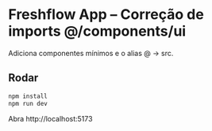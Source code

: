 # Freshflow App – Correção de imports @/components/ui

Adiciona componentes mínimos e o alias @ -> src.

## Rodar
```bash
npm install
npm run dev
```
Abra http://localhost:5173
